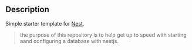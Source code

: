 
## Description

Simple starter template for [Nest](https://github.com/nestjs/nest).

> the purpose of this repository is to help get up to speed with starting aand configuring a database with nestjs.